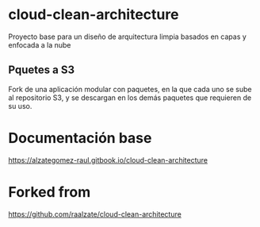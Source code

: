# cloud-clean-architecture
Proyecto base para un diseño de arquitectura limpia basados en capas y enfocada  a la nube

## Pquetes a S3
Fork de una aplicación modular con paquetes, en la que cada uno se sube al repositorio S3, y se descargan en los demás paquetes que requieren de su uso.

# Documentación base
https://alzategomez-raul.gitbook.io/cloud-clean-architecture

# Forked from
https://github.com/raalzate/cloud-clean-architecture
